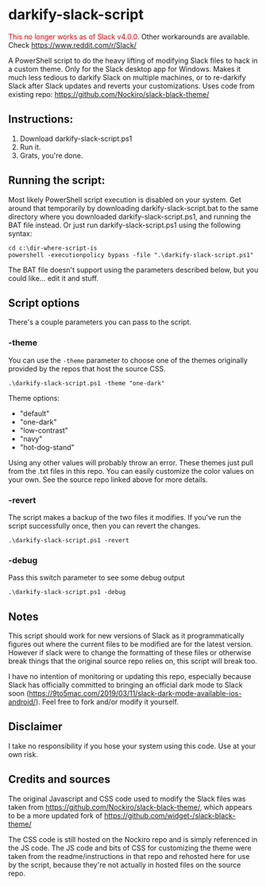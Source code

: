 # darkify-slack-script

<span style='color: red;'>This no longer works as of Slack v4.0.0.</span> Other workarounds are available. Check https://www.reddit.com/r/Slack/

A PowerShell script to do the heavy lifting of modifying Slack files to hack in a custom theme. Only for the Slack desktop app for Windows. Makes it much less tedious to darkify Slack on multiple machines, or to re-darkify Slack after Slack updates and reverts your customizations.
Uses code from existing repo: https://github.com/Nockiro/slack-black-theme/

## Instructions:
1) Download darkify-slack-script.ps1
2) Run it.
3) Grats, you're done.

## Running the script:
Most likely PowerShell script execution is disabled on your system. Get around that temporarily by downloading darkify-slack-script.bat to the same directory where you downloaded darkify-slack-script.ps1, and running the BAT file instead. Or just run darkify-slack-script.ps1 using the following syntax:
```
cd c:\dir-where-script-is
powershell -executionpolicy bypass -file ".\darkify-slack-script.ps1"
```
The BAT file doesn't support using the parameters described below, but you could like... edit it and stuff.

## Script options
There's a couple parameters you can pass to the script.

### -theme
You can use the `-theme` parameter to choose one of the themes originally provided by the repos that host the source CSS.
```
.\darkify-slack-script.ps1 -theme "one-dark"
```
Theme options:
- "default"
- "one-dark"
- "low-contrast"
- "navy"
- "hot-dog-stand"

Using any other values will probably throw an error. These themes just pull from the .txt files in this repo. You can easily customize the color values on your own. See the source repo linked above for more details.

### -revert
The script makes a backup of the two files it modifies. If you've run the script successfully once, then you can revert the changes.
```
.\darkify-slack-script.ps1 -revert
```

### -debug
Pass this switch parameter to see some debug output
```
.\darkify-slack-script.ps1 -debug
```

## Notes
This script should work for new versions of Slack as it programmatically figures out where the current files to be modified are for the latest version. However if slack were to change the formatting of these files or otherwise break things that the original source repo relies on, this script will break too.

I have no intention of monitoring or updating this repo, especially because Slack has officially committed to bringing an official dark mode to Slack soon (https://9to5mac.com/2019/03/11/slack-dark-mode-available-ios-android/). Feel free to fork and/or modify it yourself.

## Disclaimer
I take no responsibility if you hose your system using this code. Use at your own risk.

## Credits and sources
The original Javascript and CSS code used to modify the Slack files was taken from https://github.com/Nockiro/slack-black-theme/, which appears to be a more updated fork of https://github.com/widget-/slack-black-theme/

The CSS code is still hosted on the Nockiro repo and is simply referenced in the JS code. The JS code and bits of CSS for customizing the theme were taken from the readme/instructions in that repo and rehosted here for use by the script, because they're not actually in hosted files on the source repo.
